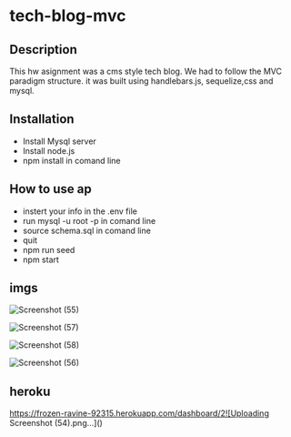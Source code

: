 # tech-blog-mvc

## Description

This hw asignment was a cms style tech blog. We had to follow the MVC paradigm structure. it was built using handlebars.js, sequelize,css and mysql.

## Installation

- Install Mysql server
- Install node.js
- npm install in comand line

## How to use ap

- instert your info in the .env file
- run mysql -u root -p in comand line
- source schema.sql in comand line
- quit
- npm run seed
- npm start

## imgs

![Screenshot (55)](https://user-images.githubusercontent.com/116539782/230205033-d1325a48-bb74-4ef6-819d-a5f4c06b3c36.png)


![Screenshot (57)](https://user-images.githubusercontent.com/116539782/230205198-ffe7d72e-fc60-47b4-8306-cafd4f8b2620.png)


![Screenshot (58)](https://user-images.githubusercontent.com/116539782/230205258-00afb21d-7867-432f-bcdc-a3c949d4646e.png)

![Screenshot (56)](https://user-images.githubusercontent.com/116539782/230204734-bd6c5a57-4dea-4048-94ce-d59d124ab395.png)

## heroku 
https://frozen-ravine-92315.herokuapp.com/dashboard/2![Uploading Screenshot (54).png…]()
